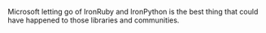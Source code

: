 <!--
id: 1384034428
link: http://kevinisom.info/post/1384034428/microsoft-letting-go-of-ironruby-and-ironpython-is
slug: microsoft-letting-go-of-ironruby-and-ironpython-is
date: Sun Oct 24 2010 10:48:47 GMT+1300 (NZDT)
raw: {"blog_name":"kevinisom","id":1384034428,"post_url":"http://kevinisom.info/post/1384034428/microsoft-letting-go-of-ironruby-and-ironpython-is","slug":"microsoft-letting-go-of-ironruby-and-ironpython-is","type":"text","date":"2010-10-23 21:48:47 GMT","timestamp":1287870527,"state":"published","format":"html","reblog_key":"x0DTDZ0g","tags":[],"short_url":"http://tmblr.co/Zw68Yy1IVh1y","highlighted":[],"feed_item":"http://twitter.com/kev_nz/statuses/28448747758","from_feed_id":"650289","note_count":0,"title":null,"body":"<p>Microsoft letting go of IronRuby and IronPython is the best thing that could have happened to those libraries and communities.</p>"}
publish: 2010-10-024
tags: 
title: null
-->


Microsoft letting go of IronRuby and IronPython is the best thing that
could have happened to those libraries and communities.


